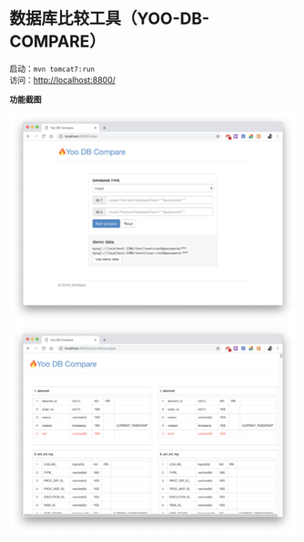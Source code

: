 数据库比较工具（YOO-DB-COMPARE）
=============================


启动：`mvn tomcat7:run`  
访问：<http://localhost:8800/>


**功能截图**

![首页](./doc/db-compare-01.png)
![比较结果](./doc/db-compare-02.png)
